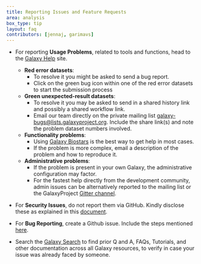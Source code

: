 ```yaml
---
title: Reporting Issues and Feature Requests
area: analysis
box_type: tip
layout: faq
contributors: [jennaj, garimavs]
---
```


- For reporting **Usage Problems**, related to tools and functions, head to the [Galaxy Help](https://help.galaxyproject.org/) site.
    - **Red error datasets**:
        - To resolve it you might be asked to send a bug report.
        - Click on the green bug icon within one of the red error datasets to start the submission process 
    - **Green unexpected-result datasets**:
        - To resolve it you may be asked to send in a shared history link and possibly a shared workflow link. 
        - Email our team directly on the private mailing list galaxy-bugs@lists.galaxyproject.org. Include the share link(s) and note the problem dataset numbers involved.
    - **Functionality problems**:
        - Using [Galaxy Biostars](https://galaxyproject.org/support/biostar/) is the best way to get help in most cases.
        - If the problem is more complex, email a description of the problem and how to reproduce it. 
    - **Administrative problems**:
        - If the problem is present in your own Galaxy, the administrative configuration may factor.  
        - For the fastest help directly from the development community, admin issues can be alternatively reported to the mailing list or the GalaxyProject [Gitter channel](https://gitter.im/galaxyproject/Lobby). 

- For **Security Issues**, do not report them via GitHub. Kindly disclose these as explained in this [document](https://github.com/galaxyproject/galaxy/blob/dev/SECURITY_POLICY.md).
- For **Bug Reporting**, create a Github issue. Include the steps mentioned [here](https://training.galaxyproject.org/training-material/faqs/galaxy/analysis_troubleshooting_reporting.html).
- Search the [Galaxy Search](https://galaxyproject.org/search/) to find prior Q and A, FAQs, Tutorials, and other documentation across all Galaxy resources, to verify in case your issue was already faced by someone.
